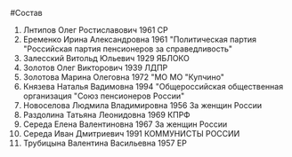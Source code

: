 #Состав
1. Лнтипов Олег Ростиславович 1961 СР
2. Еременко Ирина Александровна 1961 \"Политическая партия \"Российская партия пенсионеров за справедливость\"
3. Залесский Витольд Юльевич 1929 ЯБЛОКО
4. Золотов Олег Викторович 1939 ЛДПР
5. Золотова Марина Олеговна 1972 \"МО МО \"Купчино\"
6. Князева Наталья Вадимовна 1994 \"Общероссийская общественная организация \"Союз пенсионеров России\"
7. Новоселова Людмила Владимировна 1956 За женщин России
8. Раздолина Татьяна Леонидовна 1969 КПРФ
9. Середа Елена Валентиновна 1967 За женщин России
10. Середа Иван Дмитриевич 1991 КОММУНИСТЫ РОССИИ
11. Трубицына Валентина Васильевна 1957 ЕР
